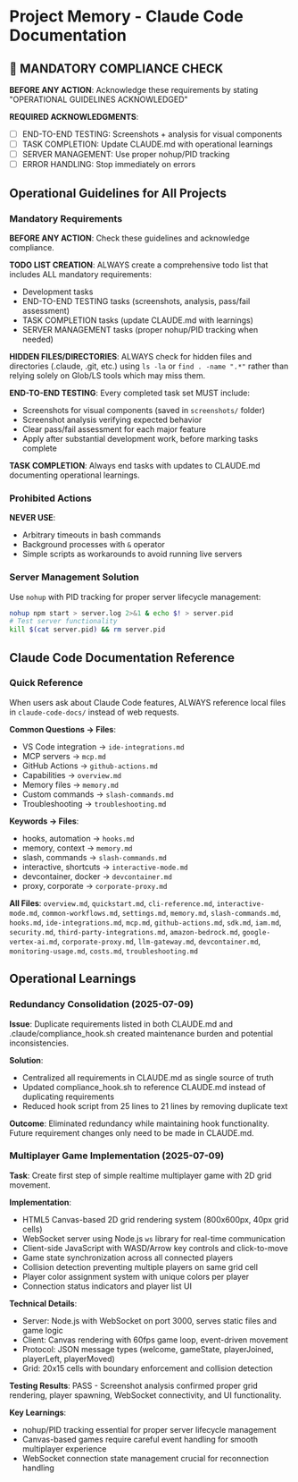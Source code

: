 # Project Memory - Claude Code Documentation

## 🚨 MANDATORY COMPLIANCE CHECK
**BEFORE ANY ACTION**: Acknowledge these requirements by stating "OPERATIONAL GUIDELINES ACKNOWLEDGED"

**REQUIRED ACKNOWLEDGMENTS**:
- [ ] END-TO-END TESTING: Screenshots + analysis for visual components
- [ ] TASK COMPLETION: Update CLAUDE.md with operational learnings  
- [ ] SERVER MANAGEMENT: Use proper nohup/PID tracking
- [ ] ERROR HANDLING: Stop immediately on errors

## Operational Guidelines for All Projects

### Mandatory Requirements
**BEFORE ANY ACTION**: Check these guidelines and acknowledge compliance.

**TODO LIST CREATION**: ALWAYS create a comprehensive todo list that includes ALL mandatory requirements:
- Development tasks
- END-TO-END TESTING tasks (screenshots, analysis, pass/fail assessment)
- TASK COMPLETION tasks (update CLAUDE.md with learnings)
- SERVER MANAGEMENT tasks (proper nohup/PID tracking when needed)

**HIDDEN FILES/DIRECTORIES**: ALWAYS check for hidden files and directories (.claude, .git, etc.) using `ls -la` or `find . -name ".*"` rather than relying solely on Glob/LS tools which may miss them.

**END-TO-END TESTING**: Every completed task set MUST include:
- Screenshots for visual components (saved in `screenshots/` folder)
- Screenshot analysis verifying expected behavior
- Clear pass/fail assessment for each major feature
- Apply after substantial development work, before marking tasks complete

**TASK COMPLETION**: Always end tasks with updates to CLAUDE.md documenting operational learnings.

### Prohibited Actions
**NEVER USE**: 
- Arbitrary timeouts in bash commands
- Background processes with `&` operator
- Simple scripts as workarounds to avoid running live servers

### Server Management Solution
Use `nohup` with PID tracking for proper server lifecycle management:
```bash
nohup npm start > server.log 2>&1 & echo $! > server.pid
# Test server functionality
kill $(cat server.pid) && rm server.pid
```

## Claude Code Documentation Reference

### Quick Reference
When users ask about Claude Code features, ALWAYS reference local files in `claude-code-docs/` instead of web requests.

**Common Questions → Files**:
- VS Code integration → `ide-integrations.md`
- MCP servers → `mcp.md`
- GitHub Actions → `github-actions.md`
- Capabilities → `overview.md`
- Memory files → `memory.md`
- Custom commands → `slash-commands.md`
- Troubleshooting → `troubleshooting.md`

**Keywords → Files**:
- hooks, automation → `hooks.md`
- memory, context → `memory.md`
- slash, commands → `slash-commands.md`
- interactive, shortcuts → `interactive-mode.md`
- devcontainer, docker → `devcontainer.md`
- proxy, corporate → `corporate-proxy.md`

**All Files**: `overview.md`, `quickstart.md`, `cli-reference.md`, `interactive-mode.md`, `common-workflows.md`, `settings.md`, `memory.md`, `slash-commands.md`, `hooks.md`, `ide-integrations.md`, `mcp.md`, `github-actions.md`, `sdk.md`, `iam.md`, `security.md`, `third-party-integrations.md`, `amazon-bedrock.md`, `google-vertex-ai.md`, `corporate-proxy.md`, `llm-gateway.md`, `devcontainer.md`, `monitoring-usage.md`, `costs.md`, `troubleshooting.md`

## Operational Learnings

### Redundancy Consolidation (2025-07-09)
**Issue**: Duplicate requirements listed in both CLAUDE.md and .claude/compliance_hook.sh created maintenance burden and potential inconsistencies.

**Solution**: 
- Centralized all requirements in CLAUDE.md as single source of truth
- Updated compliance_hook.sh to reference CLAUDE.md instead of duplicating requirements
- Reduced hook script from 25 lines to 21 lines by removing duplicate text

**Outcome**: Eliminated redundancy while maintaining hook functionality. Future requirement changes only need to be made in CLAUDE.md.

### Multiplayer Game Implementation (2025-07-09)
**Task**: Create first step of simple realtime multiplayer game with 2D grid movement.

**Implementation**:
- HTML5 Canvas-based 2D grid rendering system (800x600px, 40px grid cells)
- WebSocket server using Node.js `ws` library for real-time communication
- Client-side JavaScript with WASD/Arrow key controls and click-to-move
- Game state synchronization across all connected players
- Collision detection preventing multiple players on same grid cell
- Player color assignment system with unique colors per player
- Connection status indicators and player list UI

**Technical Details**:
- Server: Node.js with WebSocket on port 3000, serves static files and game logic
- Client: Canvas rendering with 60fps game loop, event-driven movement
- Protocol: JSON message types (welcome, gameState, playerJoined, playerLeft, playerMoved)
- Grid: 20x15 cells with boundary enforcement and collision detection

**Testing Results**: PASS - Screenshot analysis confirmed proper grid rendering, player spawning, WebSocket connectivity, and UI functionality.

**Key Learnings**:
- nohup/PID tracking essential for proper server lifecycle management
- Canvas-based games require careful event handling for smooth multiplayer experience
- WebSocket connection state management crucial for reconnection handling